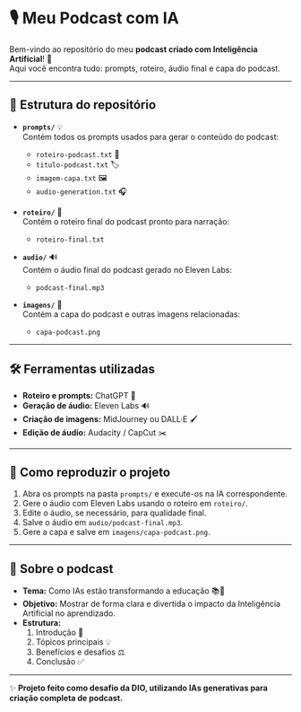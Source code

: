 # 🎙️ Meu Podcast com IA

Bem-vindo ao repositório do meu **podcast criado com Inteligência Artificial**! 🤖  
Aqui você encontra tudo: prompts, roteiro, áudio final e capa do podcast.

---

## 📂 Estrutura do repositório

- **`prompts/`** 💡  
  Contém todos os prompts usados para gerar o conteúdo do podcast:  
  - `roteiro-podcast.txt` 📝  
  - `titulo-podcast.txt` 🏷️  
  - `imagem-capa.txt` 🖼️  
  - `audio-generation.txt` 🎧

- **`roteiro/`** 📄  
  Contém o roteiro final do podcast pronto para narração:  
  - `roteiro-final.txt`

- **`audio/`** 🔊  
  Contém o áudio final do podcast gerado no Eleven Labs:  
  - `podcast-final.mp3`

- **`imagens/`** 🎨  
  Contém a capa do podcast e outras imagens relacionadas:  
  - `capa-podcast.png`

---

## 🛠️ Ferramentas utilizadas

- **Roteiro e prompts:** ChatGPT 🤖  
- **Geração de áudio:** Eleven Labs 🔊  
- **Criação de imagens:** MidJourney ou DALL·E 🖌️  
- **Edição de áudio:** Audacity / CapCut ✂️  

---

## 🚀 Como reproduzir o projeto

1. Abra os prompts na pasta `prompts/` e execute-os na IA correspondente.  
2. Gere o áudio com Eleven Labs usando o roteiro em `roteiro/`.  
3. Edite o áudio, se necessário, para qualidade final.  
4. Salve o áudio em `audio/podcast-final.mp3`.  
5. Gere a capa e salve em `imagens/capa-podcast.png`.  

---

## 🎯 Sobre o podcast

- **Tema:** Como IAs estão transformando a educação 📚🤖  
- **Objetivo:** Mostrar de forma clara e divertida o impacto da Inteligência Artificial no aprendizado.  
- **Estrutura:**  
  1. Introdução 👋  
  2. Tópicos principais 💡  
  3. Benefícios e desafios ⚖️  
  4. Conclusão ✅

---

✨ **Projeto feito como desafio da DIO, utilizando IAs generativas para criação completa de podcast.**  
